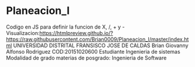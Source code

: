 # Planeacion_I
Codigo en JS para definir la funcion de X, /, + y - 
Visualizacion:https://htmlpreview.github.io/?https://raw.githubusercontent.com/Brian0009/Planeacion_I/master/index.html
UNIVERSIDAD DISTRITAL FRANSISCO JOSE DE CALDAS
Brian Giovanny Alfonso Rodriguez
COD:20151020600
Estudiante Ingenieria de sistemas
Modalidad de grado materias de posgrado: Ingenieria de Software
